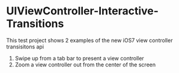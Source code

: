 UIViewController-Interactive-Transitions
========================================

This test project shows 2 examples of the new iOS7 view controller transisitons api

1. Swipe up from a tab bar to present a view controller
2. Zoom a view controller out from the center of the screen
